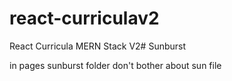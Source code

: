 # react-curriculav2

React Curricula MERN Stack V2# Sunburst

in pages sunburst folder don't bother about sun file 


